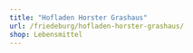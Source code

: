 ```yaml
---
title: "Hofladen Horster Grashaus"
url: /friedeburg/hofladen-horster-grashaus/
shop: Lebensmittel
---
```

